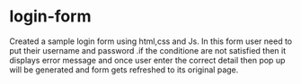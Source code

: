 # login-form
Created a sample login form using html,css and Js. In this form user need to put their username and password .if the conditione are not satisfied then it displays error message and once user enter the correct detail then pop up will be generated and form gets refreshed to its original page.
